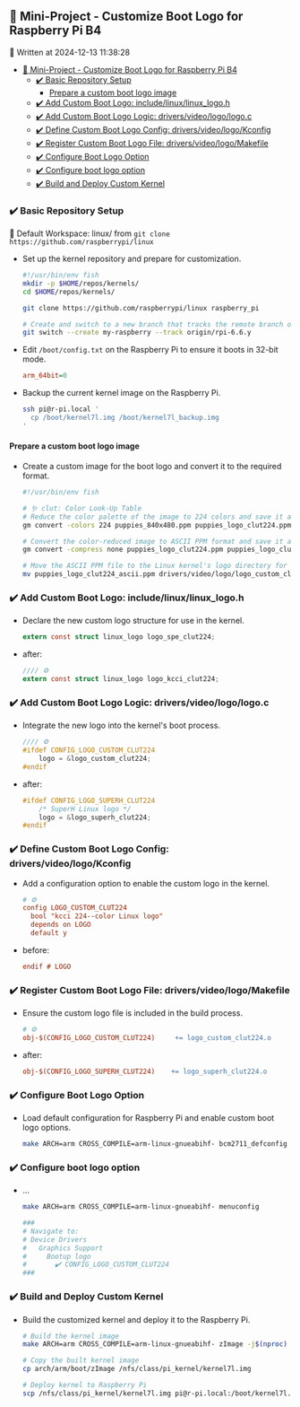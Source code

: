 ## 🎱 Mini-Project - Customize Boot Logo for Raspberry Pi B4

📅 Written at 2024-12-13 11:38:28

- [🎱 Mini-Project - Customize Boot Logo for Raspberry Pi B4](#-mini-project---customize-boot-logo-for-raspberry-pi-b4)
  - [✔️ Basic Repository Setup](#️-basic-repository-setup)
    - [Prepare a custom boot logo image](#prepare-a-custom-boot-logo-image)
  - [✔️ Add Custom Boot Logo: include/linux/linux_logo.h](#️-add-custom-boot-logo-includelinuxlinux_logoh)
  - [✔️ Add Custom Boot Logo Logic: drivers/video/logo/logo.c](#️-add-custom-boot-logo-logic-driversvideologologoc)
  - [✔️ Define Custom Boot Logo Config: drivers/video/logo/Kconfig](#️-define-custom-boot-logo-config-driversvideologokconfig)
  - [✔️ Register Custom Boot Logo File: drivers/video/logo/Makefile](#️-register-custom-boot-logo-file-driversvideologomakefile)
  - [✔️ Configure Boot Logo Option](#️-configure-boot-logo-option)
  - [✔️ Configure boot logo option](#️-configure-boot-logo-option-1)
  - [✔️ Build and Deploy Custom Kernel](#️-build-and-deploy-custom-kernel)

### ✔️ Basic Repository Setup

📁 Default Workspace: linux/ from `git clone https://github.com/raspberrypi/linux`

- Set up the kernel repository and prepare for customization.

  ```bash
  #!/usr/bin/env fish
  mkdir -p $HOME/repos/kernels/
  cd $HOME/repos/kernels/

  git clone https://github.com/raspberrypi/linux raspberry_pi

  # Create and switch to a new branch that tracks the remote branch origin
  git switch --create my-raspberry --track origin/rpi-6.6.y
  ```

- Edit `/boot/config.txt` on the Raspberry Pi to ensure it boots in 32-bit mode.

  ```ini
  arm_64bit=0
  ```

- Backup the current kernel image on the Raspberry Pi.

  ```bash
  ssh pi@r-pi.local '
    cp /boot/kernel7l.img /boot/kernel7l_backup.img
  '
  ```

#### Prepare a custom boot logo image

- Create a custom image for the boot logo and convert it to the required format.

  ```bash
  #!/usr/bin/env fish

  # 🪱 clut: Color Look-Up Table
  # Reduce the color palette of the image to 224 colors and save it as "puppies_logo_clut224.ppm"
  gm convert -colors 224 puppies_840x480.ppm puppies_logo_clut224.ppm

  # Convert the color-reduced image to ASCII PPM format and save it as "puppies_logo_clut224_ascii.ppm"
  gm convert -compress none puppies_logo_clut224.ppm puppies_logo_clut224_ascii.ppm

  # Move the ASCII PPM file to the Linux kernel's logo directory for custom logo integration
  mv puppies_logo_clut224_ascii.ppm drivers/video/logo/logo_custom_clut224.ppm
  ```

### ✔️ Add Custom Boot Logo: include/linux/linux_logo.h

- Declare the new custom logo structure for use in the kernel.

  ```c
  extern const struct linux_logo logo_spe_clut224;
  ```

- after:

  ```c
  //// ⚙️
  extern const struct linux_logo logo_kcci_clut224;
  ```

### ✔️ Add Custom Boot Logo Logic: drivers/video/logo/logo.c

- Integrate the new logo into the kernel's boot process.

  ```c
  //// ⚙️
  #ifdef CONFIG_LOGO_CUSTOM_CLUT224
      logo = &logo_custom_clut224;
  #endif
  ```

- after:

  ```c
  #ifdef CONFIG_LOGO_SUPERH_CLUT224
      /* SuperH Linux logo */
      logo = &logo_superh_clut224;
  #endif
  ```

### ✔️ Define Custom Boot Logo Config: drivers/video/logo/Kconfig

- Add a configuration option to enable the custom logo in the kernel.

  ```ini
  # ⚙️
  config LOGO_CUSTOM_CLUT224
    bool "kcci 224--color Linux logo"
    depends on LOGO
    default y
  ```

- before:

  ```ini
  endif # LOGO
  ```

### ✔️ Register Custom Boot Logo File: drivers/video/logo/Makefile

- Ensure the custom logo file is included in the build process.

  ```Makefile
  # ⚙️
  obj-$(CONFIG_LOGO_CUSTOM_CLUT224)     += logo_custom_clut224.o
  ```

- after:

  ```Makefile
  obj-$(CONFIG_LOGO_SUPERH_CLUT224)    += logo_superh_clut224.o
  ```

### ✔️ Configure Boot Logo Option

- Load default configuration for Raspberry Pi and enable custom boot logo options.

  ```bash
  make ARCH=arm CROSS_COMPILE=arm-linux-gnueabihf- bcm2711_defconfig
  ```

### ✔️ Configure boot logo option

- ...

  ```bash
  make ARCH=arm CROSS_COMPILE=arm-linux-gnueabihf- menuconfig

  ###
  # Navigate to:
  # Device Drivers
  #   Graphics Support
  #     Bootup logo
  #       ✔️ CONFIG_LOGO_CUSTOM_CLUT224
  ###
  ```

### ✔️ Build and Deploy Custom Kernel

- Build the customized kernel and deploy it to the Raspberry Pi.

  ```bash
  # Build the kernel image
  make ARCH=arm CROSS_COMPILE=arm-linux-gnueabihf- zImage -j$(nproc)

  # Copy the built kernel image
  cp arch/arm/boot/zImage /nfs/class/pi_kernel/kernel7l.img

  # Deploy kernel to Raspberry Pi
  scp /nfs/class/pi_kernel/kernel7l.img pi@r-pi.local:/boot/kernel7l.img
  ```
